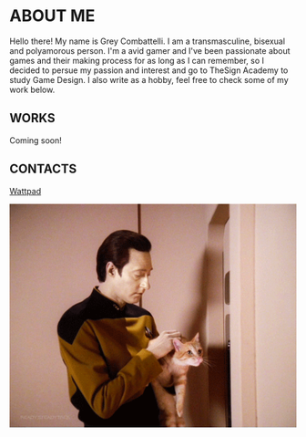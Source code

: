 # ABOUT ME

Hello there! My name is Grey Combattelli. I am a transmasculine, bisexual and polyamorous person. 
I'm a avid gamer and I've been passionate about games and their making process for as long as I can remember, so I decided to persue my passion and interest and go to TheSign Academy to study Game Design. I also write as a hobby, feel free to check some of my work below. 
 
## WORKS

Coming soon!

## CONTACTS

[Wattpad](https://www.wattpad.com/user/Grey_rx0)

![image](ezgif-3-2b2018d2a7.gif)

